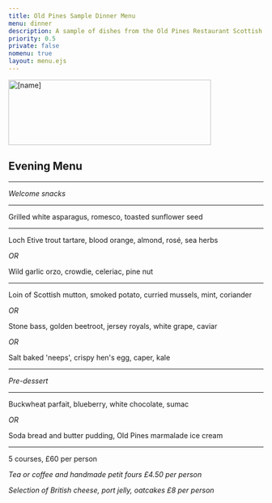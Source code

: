 ```yaml
---
title: Old Pines Sample Dinner Menu
menu: dinner
description: A sample of dishes from the Old Pines Restaurant Scottish dinner menu.
priority: 0.5
private: false
nomenu: true
layout: menu.ejs
---
```


<article>

<a href="[root]restaurant"><img src="[root]images/old-pines-logo.png" alt="[name]" width="400" height="129" /></a>

# Evening Menu

---

*Welcome snacks*

---

Grilled white asparagus, romesco, toasted sunflower seed

---

Loch Etive trout tartare, blood orange, almond, rosé, sea herbs

*OR*

Wild garlic orzo, crowdie, celeriac, pine nut

---

Loin of Scottish mutton, smoked potato, curried mussels, mint, coriander

*OR*

Stone bass, golden beetroot, jersey royals, white grape, caviar

*OR*

Salt baked 'neeps', crispy hen's egg, caper, kale

---

*Pre-dessert*

---

Buckwheat parfait, blueberry, white chocolate, sumac

*OR*

Soda bread and butter pudding, Old Pines marmalade ice cream

---

5 courses, £60 per person

*Tea or coffee and handmade petit fours £4.50 per person*

*Selection of British cheese, port jelly, oatcakes £8 per person*

</article>
